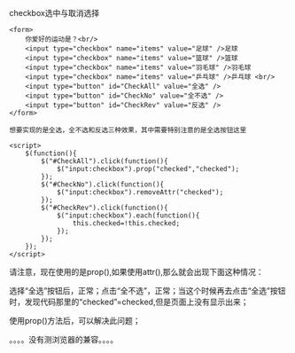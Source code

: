 checkbox选中与取消选择

```
<form>
    你爱好的运动是？<br/>
    <input type="checkbox" name="items" value="足球" />足球
    <input type="checkbox" name="items" value="篮球" />篮球
    <input type="checkbox" name="items" value="羽毛球" />羽毛球
    <input type="checkbox" name="items" value="乒乓球" />乒乓球 <br/>
    <input type="button" id="CheckAll" value="全选" />
    <input type="button" id="CheckNo" value="全不选" />
    <input type="button" id="CheckRev" value="反选" />
</form>
```
    想要实现的是全选，全不选和反选三种效果，其中需要特别注意的是全选按钮这里
```
<script>
    $(function(){
        $("#CheckAll").click(function(){
            $("input:checkbox").prop("checked","checked");
        });
        $("#CheckNo").click(function(){
            $("input:checkbox").removeAttr("checked");
        });
        $("#CheckRev").click(function(){
            $("input:checkbox").each(function(){
                this.checked=!this.checked;
            });
        });
    });
</script>
```
请注意，现在使用的是prop(),如果使用attr(),那么就会出现下面这种情况：

选择“全选”按钮后，正常；点击“全不选”，正常；当这个时候再去点击“全选”按钮时，发现代码那里的“checked”=checked,但是页面上没有显示出来；

使用prop()方法后，可以解决此问题；

。。。。没有测浏览器的兼容。。。。
